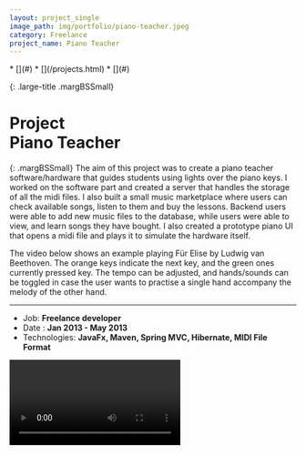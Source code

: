 ```yaml
---
layout: project_single
image_path: img/portfolio/piano-teacher.jpeg
category: Freelance
project_name: Piano Teacher
---
```

<div class="block-nav-work margBottom" markdown="1">
  * [<i class="icon-left-open-mini"></i>](#)
  * [<i class="icon-cancel"></i>](/projects.html)
  * [<i class="icon-right-open-mini"></i>](#)
</div>

<div class="block-single margBottom clearfix" markdown="1">
<div class="col-md-10 col-md-offset-1" markdown="1">

{: .large-title .margBSSmall}
# Project <br/> Piano Teacher

{: .margBSSmall}
The aim of this project was to create a piano teacher software/hardware that guides
students using lights over the piano keys. I worked on the software part and created a server that handles
the storage of all the midi files. I also built a small music marketplace where users can check available songs,
listen to them and buy the lessons. Backend users were able to add new music files to the database,
while users were able to view, and learn songs they have bought. I also created a prototype piano UI that opens
a midi file and plays it to simulate the hardware itself.

The video below shows an example playing Für Elise by Ludwig van Beethoven. The orange keys indicate the next key,
and the green ones currently pressed key. The tempo can be adjusted, and hands/sounds can be toggled in case the
user wants to practise a single hand accompany the melody of the other hand.

---

* Job: **Freelance developer**
* Date : **Jan 2013 - May 2013**
* Technologies: **JavaFx, Maven, Spring MVC, Hibernate, MIDI File Format**

</div>
</div>


<div class="block-single margBottom clearfix">
  <div class="col-md-10 col-md-offset-1">
      <video controls>
          <source src="{{base}}/img/piano.mp4" type="video/mp4">
      </video>
  </div>
</div>
